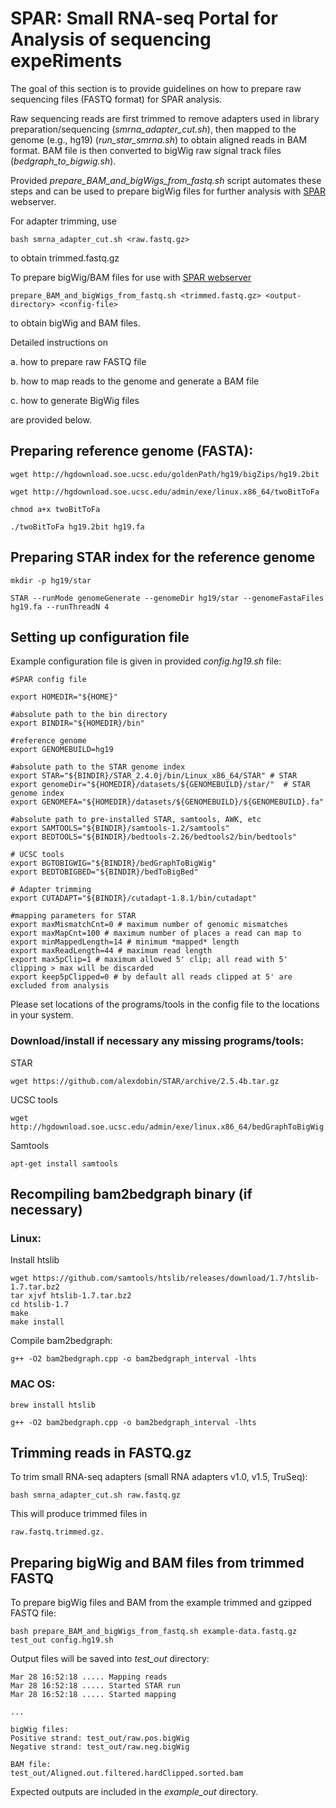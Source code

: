 # SPAR: Small RNA-seq Portal for Analysis of sequencing expeRiments

The goal of this section is to provide guidelines on how to prepare raw sequencing files (FASTQ format) for SPAR analysis.

Raw sequencing reads are first trimmed to remove adapters used in library preparation/sequencing (*smrna_adapter_cut.sh*), then mapped to the genome (e.g., hg19) (*run_star_smrna.sh*) to obtain aligned reads in BAM format. BAM file is then converted to bigWig raw signal track files (*bedgraph_to_bigwig.sh*).

Provided *prepare_BAM_and_bigWigs_from_fastq.sh* script automates these steps and can be used to prepare bigWig files for further analysis with [SPAR](https://www.lisanwanglab.org/SPAR) webserver.

For adapter trimming, use
```
bash smrna_adapter_cut.sh <raw.fastq.gz>
```
to obtain trimmed.fastq.gz 

To prepare bigWig/BAM files for use with [SPAR webserver](https://www.lisanwanglab.org/SPAR)
```
prepare_BAM_and_bigWigs_from_fastq.sh <trimmed.fastq.gz> <output-directory> <config-file>
```
to obtain bigWig and BAM files.

Detailed instructions on

a. how to prepare raw FASTQ file

b. how to map reads to the genome and generate a BAM file

c. how to generate BigWig files

are provided below.

## Preparing reference genome (FASTA):

```
wget http://hgdownload.soe.ucsc.edu/goldenPath/hg19/bigZips/hg19.2bit

wget http://hgdownload.soe.ucsc.edu/admin/exe/linux.x86_64/twoBitToFa

chmod a+x twoBitToFa

./twoBitToFa hg19.2bit hg19.fa
```

## Preparing STAR index for the reference genome

```
mkdir -p hg19/star

STAR --runMode genomeGenerate --genomeDir hg19/star --genomeFastaFiles hg19.fa --runThreadN 4
```

## Setting up configuration file

Example configuration file is given in provided *config.hg19.sh* file:
```
#SPAR config file

export HOMEDIR="${HOME}"

#absolute path to the bin directory
export BINDIR="${HOMEDIR}/bin"

#reference genome
export GENOMEBUILD=hg19

#absolute path to the STAR genome index
export STAR="${BINDIR}/STAR_2.4.0j/bin/Linux_x86_64/STAR" # STAR
export genomeDir="${HOMEDIR}/datasets/${GENOMEBUILD}/star/"  # STAR genome index
export GENOMEFA="${HOMEDIR}/datasets/${GENOMEBUILD}/${GENOMEBUILD}.fa"

#absolute path to pre-installed STAR, samtools, AWK, etc
export SAMTOOLS="${BINDIR}/samtools-1.2/samtools"
export BEDTOOLS="${BINDIR}/bedtools-2.26/bedtools2/bin/bedtools"

# UCSC tools
export BGTOBIGWIG="${BINDIR}/bedGraphToBigWig"
export BEDTOBIGBED="${BINDIR}/bedToBigBed"

# Adapter trimming
export CUTADAPT="${BINDIR}/cutadapt-1.8.1/bin/cutadapt"

#mapping parameters for STAR
export maxMismatchCnt=0 # maximum number of genomic mismatches
export maxMapCnt=100 # maximum number of places a read can map to
export minMappedLength=14 # minimum *mapped* length
export maxReadLength=44 # maximum read length
export max5pClip=1 # maximum allowed 5' clip; all read with 5' clipping > max will be discarded
export keep5pClipped=0 # by default all reads clipped at 5' are excluded from analysis
```
Please set locations of the programs/tools in the config file to the locations in your system.

### Download/install if necessary any missing programs/tools:

STAR
```
wget https://github.com/alexdobin/STAR/archive/2.5.4b.tar.gz
```

UCSC tools
```
wget http://hgdownload.soe.ucsc.edu/admin/exe/linux.x86_64/bedGraphToBigWig
```

Samtools
```
apt-get install samtools
```


## Recompiling bam2bedgraph binary (if necessary)

### Linux:
Install htslib
```
wget https://github.com/samtools/htslib/releases/download/1.7/htslib-1.7.tar.bz2
tar xjvf htslib-1.7.tar.bz2
cd htslib-1.7
make
make install
```

Compile bam2bedgraph:
```
g++ -O2 bam2bedgraph.cpp -o bam2bedgraph_interval -lhts
```

### MAC OS:

```
brew install htslib

g++ -O2 bam2bedgraph.cpp -o bam2bedgraph_interval -lhts
```

## Trimming reads in FASTQ.gz

To trim small RNA-seq adapters (small RNA adapters v1.0, v1.5, TruSeq):
```
bash smrna_adapter_cut.sh raw.fastq.gz
```
This will produce trimmed files in
```
raw.fastq.trimmed.gz.
```

## Preparing bigWig and BAM files from trimmed FASTQ

To prepare bigWig files and BAM from the example trimmed and gzipped FASTQ file:
```
bash prepare_BAM_and_bigWigs_from_fastq.sh example-data.fastq.gz test_out config.hg19.sh
```
Output files will be saved into *test_out* directory:
```
Mar 28 16:52:18 ..... Mapping reads
Mar 28 16:52:18 ..... Started STAR run
Mar 28 16:52:18 ..... Started mapping

...

bigWig files:
Positive strand: test_out/raw.pos.bigWig
Negative strand: test_out/raw.neg.bigWig

BAM file:
test_out/Aligned.out.filtered.hardClipped.sorted.bam
```
Expected outputs are included in the *example_out* directory.
